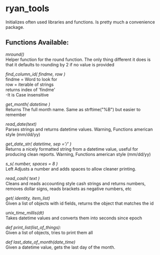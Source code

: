 # ryan_tools
Initializes often used libraries and functions.
Is pretty much a convenience package.


## Functions Available:

*mround()*<br />
Helper function for the round function. The only thing different it does is that it defaults to rounding by 2 if no value is provided

*find_column_id( findme, row )*<br />
findme = Word to look for<br />
row = iterable of strings<br />
returns index of 'findme'<br />
-It is Case insensitive<br />

*get_month( datetime )*<br />
Returns The full month name. Same as strftime("%B") but easier to remember

*read_date(text)*<br />
Parses strings and returns datetime values. Warning, Functions american style (mm/dd/yy)

*get_date_str( datetime, sep ='/' )*<br />
Returns a nicely formatted string from a datetime value, useful for producing clean reports. Warning, Functions american style (mm/dd/yy)

*s_s( number, spaces = 8 )*<br />
Left Adjusts a number and adds spaces to allow cleaner printing.

*read_cash( text )*<br />
Cleans and reads accounting style cash strings and returns numbers, removes dollar signs, reads brackets as negative numbers, etc

*get( identity, item_list)*<br />
Given a list of objects with id fields, returns the object that matches the id

*unix_time_millis(dt)*<br />
Takes datetime values and converts them into seconds since epoch

*def print_list(list_of_things):*<br />
Given a list of objects, tries to print them all

*def last_date_of_month(date_time)*<br />
Given a datetime value, gets the last day of the month.
